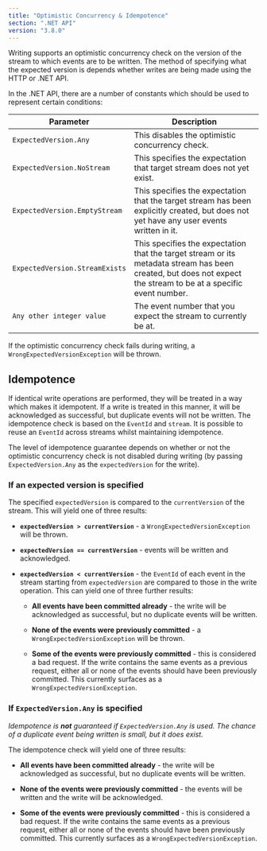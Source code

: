 ```yaml
---
title: "Optimistic Concurrency & Idempotence"
section: ".NET API"
version: "3.8.0"
---
```


Writing supports an optimistic concurrency check on the version of the stream to which events are to be written. The method of specifying what the expected version is depends whether writes are being made using the HTTP or .NET API.

In the .NET API, there are a number of constants which should be used to represent certain conditions:

<table>
    <thead>
        <tr>
            <th>Parameter</th>
            <th>Description</th>
        </tr>
    </thead>
    <tbody>
        <tr>
            <td><code>ExpectedVersion.Any</code></td>
            <td>This disables the optimistic concurrency check.</td>
        </tr>
        <tr>
            <td><code>ExpectedVersion.NoStream</code></td>
            <td>This specifies the expectation that target stream does not yet exist.</code></td>
        </tr>
        <tr>
            <td><code>ExpectedVersion.EmptyStream</code></td>
            <td>This specifies the expectation that the target stream has been explicitly created, but does not yet have any user events written in it.</td>
        </tr>
        <tr>
            <td><code>ExpectedVersion.StreamExists</code></td>
            <td>This specifies the expectation that the target stream or its metadata stream has been created, but does not expect the stream to be at a specific event number.</td>
        </tr>
        <tr>
            <td><code>Any other integer value</code></td>
            <td>The event number that you expect the stream to currently be at.</td>
        </tr>
    </tbody>
</table>

If the optimistic concurrency check fails during writing, a `WrongExpectedVersionException` will be thrown.

## Idempotence

If identical write operations are performed, they will be treated in a way which makes it idempotent. If a write is treated in this manner, it will be acknowledged as successful, but duplicate events will not be written. The idempotence check is based on the `EventId` and `stream`. It is possible to reuse an `EventId` across streams whilst maintaining idempotence.

The level of idempotence guarantee depends on whether or not the optimistic concurrency check is not disabled during writing (by passing `ExpectedVersion.Any` as the `expectedVersion` for the write).

### If an expected version is specified

The specified `expectedVersion` is compared to the `currentVersion` of the stream. This will yield one of three results:

- **`expectedVersion > currentVersion`** - a `WrongExpectedVersionException` will be thrown.

- **`expectedVersion == currentVersion`** - events will be written and acknowledged.

- **`expectedVersion < currentVersion`** - the `EventId` of each event in the stream starting from `expectedVersion` are compared to those in the write operation. This can yield one of three further results:

	- **All events have been committed already** - the write will be acknowledged as successful, but no duplicate events will be written.
	 
	- **None of the events were previously committed** - a `WrongExpectedVersionException` will be thrown.
	
	- **Some of the events were previously committed** - this is considered a bad request. If the write contains the same events as a previous request, either all or none of the events should have been previously committed. This currently surfaces as a `WrongExpectedVersionException`.

### If `ExpectedVersion.Any` is specified

*Idempotence is __not__ guaranteed if `ExpectedVersion.Any` is used. The chance of a duplicate event being written is small, but it does exist.*

The idempotence check will yield one of three results:

- **All events have been committed already** - the write will be acknowledged as successful, but no duplicate events will be written.
 
- **None of the events were previously committed** - the events will be written and the write will be acknowledged.

- **Some of the events were previously committed** - this is considered a bad request. If the write contains the same events as a previous request, either all or none of the events should have been previously committed. This currently surfaces as a `WrongExpectedVersionException`.
